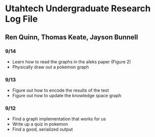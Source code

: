 # Utahtech Undergraduate Research Log File

## Ren Quinn, Thomas Keate, Jayson Bunnell

### 9/14

- Learn how to read the graphs in the aleks paper (Figure 2)
- Physically draw out a pokemon graph

### 9/13

- Figure out how to encode the results of the test
- Figure out how to update the knowledge space graph

### 9/12

- Find a graph implementation that works for us
- Write up a quiz in pokemon
- Find a good, serialized output
